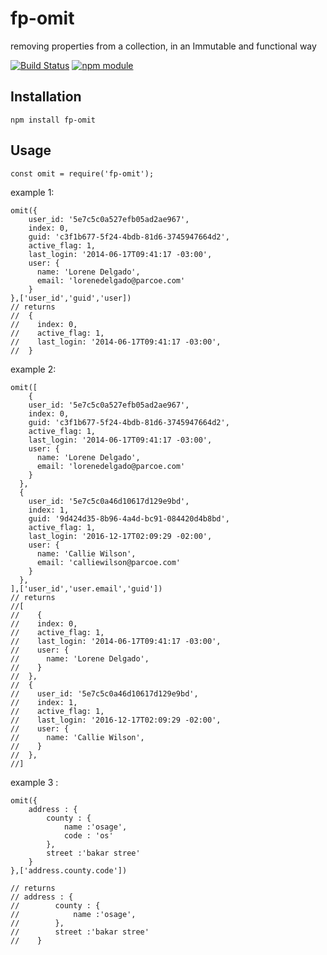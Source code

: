 # fp-omit

removing properties from a collection, in an Immutable and functional way

[![Build Status](https://travis-ci.com/ahhmarr/fp-omit.svg?branch=master)](https://travis-ci.com/ahhmarr/fp-omit)
[![npm module](https://badge.fury.io/js/fp-omit.svg)](https://www.npmjs.org/package/fp-omit)

## Installation

`npm install fp-omit`

## Usage

```
const omit = require('fp-omit');
```

example 1:

```
omit({
    user_id: '5e7c5c0a527efb05ad2ae967',
    index: 0,
    guid: 'c3f1b677-5f24-4bdb-81d6-3745947664d2',
    active_flag: 1,
    last_login: '2014-06-17T09:41:17 -03:00',
    user: {
      name: 'Lorene Delgado',
      email: 'lorenedelgado@parcoe.com'
    }
},['user_id','guid','user])
// returns
//  {
//    index: 0,
//    active_flag: 1,
//    last_login: '2014-06-17T09:41:17 -03:00',
//  }
```

example 2:

```
omit([
    {
    user_id: '5e7c5c0a527efb05ad2ae967',
    index: 0,
    guid: 'c3f1b677-5f24-4bdb-81d6-3745947664d2',
    active_flag: 1,
    last_login: '2014-06-17T09:41:17 -03:00',
    user: {
      name: 'Lorene Delgado',
      email: 'lorenedelgado@parcoe.com'
    }
  },
  {
    user_id: '5e7c5c0a46d10617d129e9bd',
    index: 1,
    guid: '9d424d35-8b96-4a4d-bc91-084420d4b8bd',
    active_flag: 1,
    last_login: '2016-12-17T02:09:29 -02:00',
    user: {
      name: 'Callie Wilson',
      email: 'calliewilson@parcoe.com'
    }
  },
],['user_id','user.email','guid'])
// returns
//[
//    {
//    index: 0,
//    active_flag: 1,
//    last_login: '2014-06-17T09:41:17 -03:00',
//    user: {
//      name: 'Lorene Delgado',
//    }
//  },
//  {
//    user_id: '5e7c5c0a46d10617d129e9bd',
//    index: 1,
//    active_flag: 1,
//    last_login: '2016-12-17T02:09:29 -02:00',
//    user: {
//      name: 'Callie Wilson',
//    }
//  },
//]
```

example 3 :

```
omit({
    address : {
        county : {
            name :'osage',
            code : 'os'
        },
        street :'bakar stree'
    }
},['address.county.code'])

// returns
// address : {
//        county : {
//            name :'osage',
//        },
//        street :'bakar stree'
//    }
```
